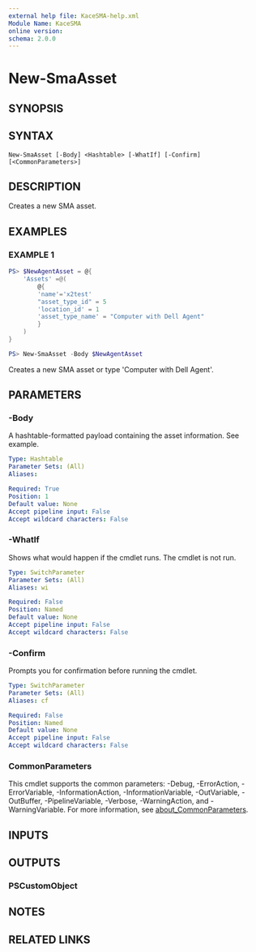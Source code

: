 ```yaml
---
external help file: KaceSMA-help.xml
Module Name: KaceSMA
online version:
schema: 2.0.0
---
```


# New-SmaAsset

## SYNOPSIS

## SYNTAX

```
New-SmaAsset [-Body] <Hashtable> [-WhatIf] [-Confirm] [<CommonParameters>]
```

## DESCRIPTION
Creates a new SMA asset.

## EXAMPLES

### EXAMPLE 1
```powershell
PS> $NewAgentAsset = @{
    'Assets' =@(
        @{
        'name'='x2test'
        "asset_type_id" = 5
        'location_id' = 1
        'asset_type_name' = "Computer with Dell Agent"
        }
    )
}

PS> New-SmaAsset -Body $NewAgentAsset
```
Creates a new SMA asset or type 'Computer with Dell Agent'.

## PARAMETERS

### -Body
A hashtable-formatted payload containing the asset information.
See example.

```yaml
Type: Hashtable
Parameter Sets: (All)
Aliases:

Required: True
Position: 1
Default value: None
Accept pipeline input: False
Accept wildcard characters: False
```

### -WhatIf
Shows what would happen if the cmdlet runs.
The cmdlet is not run.

```yaml
Type: SwitchParameter
Parameter Sets: (All)
Aliases: wi

Required: False
Position: Named
Default value: None
Accept pipeline input: False
Accept wildcard characters: False
```

### -Confirm
Prompts you for confirmation before running the cmdlet.

```yaml
Type: SwitchParameter
Parameter Sets: (All)
Aliases: cf

Required: False
Position: Named
Default value: None
Accept pipeline input: False
Accept wildcard characters: False
```

### CommonParameters
This cmdlet supports the common parameters: -Debug, -ErrorAction, -ErrorVariable, -InformationAction, -InformationVariable, -OutVariable, -OutBuffer, -PipelineVariable, -Verbose, -WarningAction, and -WarningVariable. For more information, see [about_CommonParameters](http://go.microsoft.com/fwlink/?LinkID=113216).

## INPUTS

## OUTPUTS

### PSCustomObject
## NOTES

## RELATED LINKS
